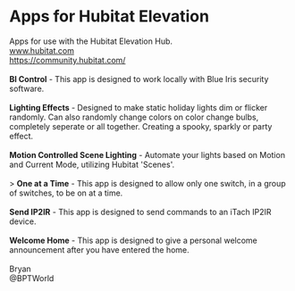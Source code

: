 # Apps for Hubitat Elevation
Apps for use with the Hubitat Elevation Hub.<br>
www.hubitat.com<br>
https://community.hubitat.com/
<br><br>
**BI Control** - This app is designed to work locally with Blue Iris security software.
<br><br>
**Lighting Effects** - Designed to make static holiday lights dim or flicker randomly. Can also randomly change colors on color change bulbs, completely seperate or all together. Creating a spooky, sparkly or party effect.
<br><br>
**Motion Controlled Scene Lighting** - Automate your lights based on Motion and Current Mode, utilizing Hubitat 'Scenes'.
<br><br>>
**One at a Time** - This app is designed to allow only one switch, in a group of switches, to be on at a time.
<br><br>
**Send IP2IR** - This app is designed to send commands to an iTach IP2IR device.
<br><br>
**Welcome Home** - This app is designed to give a personal welcome announcement after you have entered the home.
<br><br>
Bryan<br>
@BPTWorld
